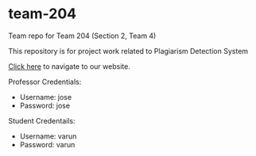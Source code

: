 # team-204
Team repo for Team 204 (Section 2, Team 4)

This repository is for project work related to Plagiarism Detection System

[Click here](http://ec2-18-188-120-108.us-east-2.compute.amazonaws.com:8080/#!/) to navigate to our website.

Professor Credentials: 
- Username: jose
- Password: jose

Student Credentails:
- Username: varun
- Password: varun
